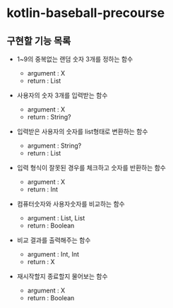 # kotlin-baseball-precourse

## 구현할 기능 목록

- 1~9의 중복없는 랜덤 숫자 3개를 정하는 함수
  * argument : X
  * return : List<Int>
  
- 사용자의 숫자 3개를 입력받는 함수
  * argument : X
  * return : String?
  
- 입력받은 사용자의 숫자를 list형태로 변환하는 함수
  * argument : String?
  * return : List<Int>
  
- 입력 형식이 잘못된 경우를 체크하고 숫자를 반환하는 함수
  * argument : X
  * return : Int
  
- 컴퓨터숫자와 사용자숫자를 비교하는 함수
  * argument : List<Int>, List<Int>
  * return : Boolean
  
- 비교 결과를 출력해주는 함수
  * argument : Int, Int
  * return : X
  
- 재시작할지 종료할지 물어보는 함수
  * argument : X
  * return : Boolean